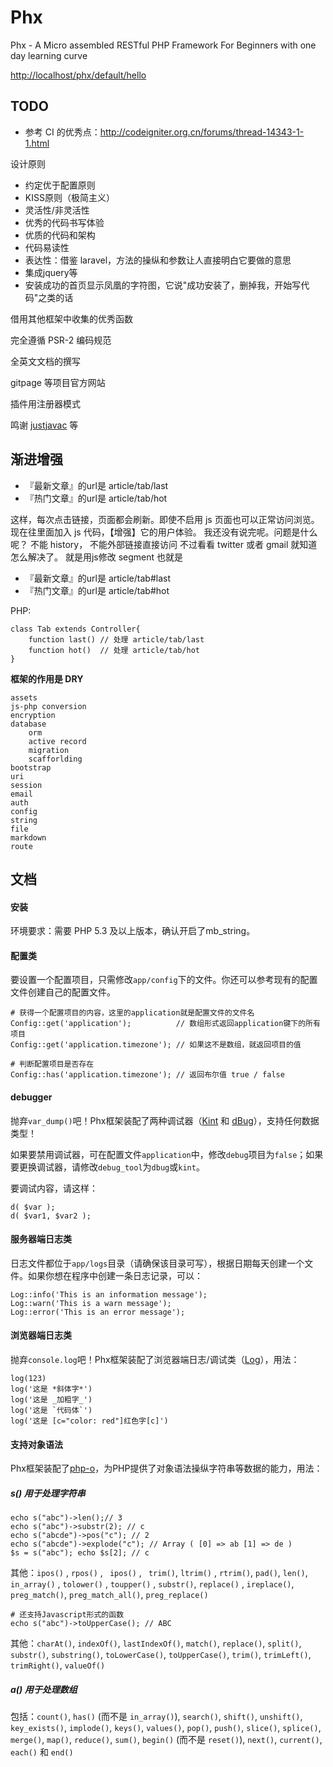 Phx
===

Phx - A Micro assembled  RESTful PHP Framework For Beginners with one day learning curve

<http://localhost/phx/default/hello>

## TODO

- 参考 CI 的优秀点：<http://codeigniter.org.cn/forums/thread-14343-1-1.html>

设计原则

- 约定优于配置原则
- KISS原则（极简主义）
- 灵活性/非灵活性
- 优秀的代码书写体验
- 优质的代码和架构
- 代码易读性
- 表达性：借鉴 laravel，方法的操纵和参数让人直接明白它要做的意思
- 集成jquery等
- 安装成功的首页显示凤凰的字符图，它说"成功安装了，删掉我，开始写代码"之类的话

借用其他框架中收集的优秀函数

完全遵循 PSR-2 编码规范

全英文文档的撰写

gitpage 等项目官方网站

插件用注册器模式

鸣谢 [justjavac](http://justjavac.com) 等

## 渐进增强

* 『最新文章』的url是 article/tab/last
* 『热门文章』的url是 article/tab/hot

这样，每次点击链接，页面都会刷新。即使不启用 js 页面也可以正常访问浏览。
现在往里面加入 js 代码，【增强】它的用户体验。
我还没有说完呢。问题是什么呢？
不能 history，
不能外部链接直接访问
不过看看 twitter 或者 gmail 就知道怎么解决了。
就是用js修改 segment 也就是

* 『最新文章』的url是 article/tab#last
* 『热门文章』的url是 article/tab#hot

PHP:

    class Tab extends Controller{
        function last() // 处理 article/tab/last
        function hot()  // 处理 article/tab/hot
    }

**框架的作用是 DRY**

    assets
    js-php conversion
    encryption
    database
        orm
        active record
        migration
        scafforlding
    bootstrap
    uri
    session
    email
    auth
    config
    string
    file
    markdown
    route

## 文档

#### 安装
环境要求：需要 PHP 5.3 及以上版本，确认开启了mb_string。

<!--
首先：

    php composer.phar install
-->




#### 配置类
要设置一个配置项目，只需修改`app/config`下的文件。你还可以参考现有的配置文件创建自己的配置文件。

    # 获得一个配置项目的内容，这里的application就是配置文件的文件名
    Config::get('application');          // 数组形式返回application键下的所有项目
    Config::get('application.timezone'); // 如果这不是数组，就返回项目的值

    # 判断配置项目是否存在
    Config::has('application.timezone'); // 返回布尔值 true / false

#### debugger
抛弃`var_dump()`吧！Phx框架装配了两种调试器（[Kint](http://raveren.github.io/kint) 和 [dBug](http://dbug.ospinto.com/)），支持任何数据类型！

如果要禁用调试器，可在配置文件`application`中，修改`debug`项目为`false`；如果要更换调试器，请修改`debug_tool`为`dbug`或`kint`。

要调试内容，请这样：

    d( $var );
    d( $var1, $var2 );

<!--
#### Kint （需开启 mb_string）
    d( $var );

    // 同 d( $var ); die;
    dd( $var );

    d( $var1, $var2 );

    // 禁用输出
    Kint::enabled(false);

#### dBug
    new dBug(get_defined_vars());

    $constants = get_defined_constants(true);
    new dBug($constants['user']);
-->

#### 服务器端日志类
日志文件都位于`app/logs`目录（请确保该目录可写），根据日期每天创建一个文件。如果你想在程序中创建一条日志记录，可以：

    Log::info('This is an information message');
    Log::warn('This is a warn message');
    Log::error('This is an error message');

#### 浏览器端日志类
抛弃`console.log`吧！Phx框架装配了浏览器端日志/调试类（[Log](http://adamschwartz.co/log/ )），用法：

    log(123)
    log('这是 *斜体字*')
    log('这是 _加粗字_')
    log('这是 `代码体`')
    log('这是 [c="color: red"]红色字[c]')

#### 支持对象语法
Phx框架装配了[php-o](https://github.com/jsebrech/php-o)，为PHP提供了对象语法操纵字符串等数据的能力，用法：

##### s() 用于处理字符串
    echo s("abc")->len();// 3
    echo s("abc")->substr(2); // c
    echo s("abcde")->pos("c"); // 2
    echo s("abcde")->explode("c"); // Array ( [0] => ab [1] => de )
    $s = s("abc"); echo $s[2]; // c

其他：`ipos()` , `rpos()` , ` ipos()` , ` trim()`, `ltrim()` , `rtrim()`, `pad()`, `len()`, `in_array()`
, `tolower()` , `toupper()` , `substr()`, `replace()` , `ireplace()`, `preg_match()`, `preg_match_all()`, `preg_replace()`

    # 还支持Javascript形式的函数
    echo s("abc")->toUpperCase(); // ABC

其他：`charAt()`, `indexOf()`, `lastIndexOf()`, `match()`, `replace()`, `split()`, `substr()`, `substring()`, `toLowerCase()`, `toUpperCase()`, `trim()`, `trimLeft()`, `trimRight()`, `valueOf()`

##### a() 用于处理数组
包括：`count()`, `has()` (而不是 `in_array()`), `search()`, `shift()`, `unshift()`, `key_exists()`, `implode()`, `keys()`, `values()`, `pop()`, `push()`, `slice()`, `splice()`, `merge()`, `map()`, `reduce()`, `sum()`, `begin()` (而不是 `reset()`), `next()`, `current()`, `each()` 和 `end()`

#####
